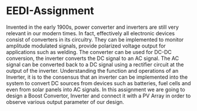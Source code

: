 # EEDI-Assignment
Invented in the early 1900s, power converter and inverters are still very relevant in our modern times. In fact, effectively all electronic devices consist of converters in its circuitry. They can be implemented to monitor amplitude modulated signals, provide polarized voltage output for applications such as welding. The converter can be used for DC-DC conversion, the inverter converts the DC signal to an AC signal. The AC signal can be converted back to a DC signal using a rectifier circuit at the output of the inverter.
Understanding the function and operations of an Inverter, it is to the consensus that an inverter can be implemented into the system to convert DC sources from devices such as batteries, fuel cells and even from solar panels into AC signals. In this assignment we are going to design a Boost Convertor, Inverter and connect it with a PV Array in order to observe various output parameter of our design.
